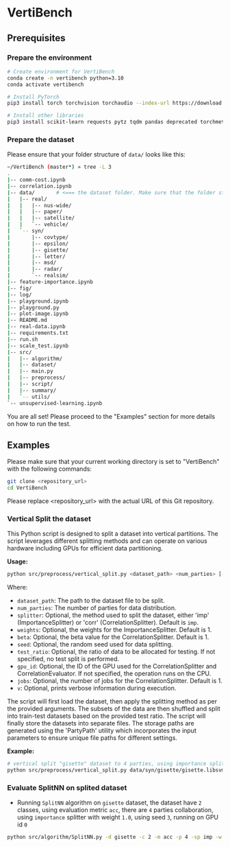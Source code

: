 # VertiBench

## Prerequisites

### Prepare the environment
```bash
# Create environment for VertiBench
conda create -n vertibench python=3.10
conda activate vertibench

# Install PyTorch
pip3 install torch torchvision torchaudio --index-url https://download.pytorch.org/whl/cu118

# Install other libraries
pip3 install scikit-learn requests pytz tqdm pandas deprecated torchmetrics shap matplotlib tifffile opencv-python scipy pymoo xgboost difflib
```

### Prepare the dataset
Please ensure that your folder structure of `data/` looks like this:

```bash
~/VertiBench (master*) » tree -L 3
.
|-- comm-cost.ipynb
|-- correlation.ipynb
|-- data/       # <=== the dataset folder. Make sure that the folder structure is the same.
|   |-- real/
|   |   |-- nus-wide/
|   |   |-- paper/
|   |   |-- satellite/
|   |   `-- vehicle/
|   `-- syn/
|       |-- covtype/
|       |-- epsilon/
|       |-- gisette/
|       |-- letter/
|       |-- msd/
|       |-- radar/
|       `-- realsim/
|-- feature-importance.ipynb
|-- fig/
|-- log/
|-- playground.ipynb
|-- playground.py
|-- plot-image.ipynb
|-- README.md
|-- real-data.ipynb
|-- requirements.txt
|-- run.sh
|-- scale_test.ipynb
|-- src/
|   |-- algorithm/
|   |-- dataset/
|   |-- main.py
|   |-- preprocess/
|   |-- script/
|   |-- summary/
|   `-- utils/
`-- unsupervised-learning.ipynb
```

You are all set! Please proceed to the "Examples" section for more details on how to run the test.

## Examples

Please make sure that your current working directory is set to "VertiBench" with the following commands:

```bash
git clone <repository_url> 
cd VertiBench
```

Please replace <repository_url> with the actual URL of this Git repository.

### Vertical Split the dataset
This Python script is designed to split a dataset into vertical partitions. The script leverages different splitting methods and can operate on various hardware including GPUs for efficient data partitioning. 

**Usage:**
```bash
python src/preprocess/vertical_split.py <dataset_path> <num_parties> [-sp <splitter>] [-w <weights>] [-b <beta>] [-s <seed>] [-t <test_ratio>] [-g <gpu_id>] [-j <jobs>] [-v]
```

Where:
- `dataset_path`: The path to the dataset file to be split.
- `num_parties`: The number of parties for data distribution.
- `splitter`: Optional, the method used to split the dataset, either 'imp' (ImportanceSplitter) or 'corr' (CorrelationSplitter). Default is `imp`.
- `weights`: Optional, the weights for the ImportanceSplitter. Default is 1.
- `beta`: Optional, the beta value for the CorrelationSplitter. Default is 1.
- `seed`: Optional, the random seed used for data splitting.
- `test_ratio`: Optional, the ratio of data to be allocated for testing. If not specified, no test split is performed.
- `gpu_id`: Optional, the ID of the GPU used for the CorrelationSplitter and CorrelationEvaluator. If not specified, the operation runs on the CPU.
- `jobs`: Optional, the number of jobs for the CorrelationSplitter. Default is 1.
- `v`: Optional, prints verbose information during execution.

The script will first load the dataset, then apply the splitting method as per the provided arguments. The subsets of the data are then shuffled and split into train-test datasets based on the provided test ratio. The script will finally store the datasets into separate files. The storage paths are generated using the 'PartyPath' utility which incorporates the input parameters to ensure unique file paths for different settings.

**Example:**

```bash
# vertical split "gisette" dataset to 4 parties, using importance splitter with weight 1.0, 20% data will be allocated for testing, random seed for splitting is 3, running on gpu 0
python src/preprocess/vertical_split.py data/syn/gisette/gisette.libsvm 4 -sp imp -w 1 -t 0.2 -s 3 -g 0
```


### Evaluate SplitNN on splited dataset

- Running `SplitNN` algorithm on `gisette` dataset, the dataset have `2` classes, using evaluation metric `acc`, there are `4` parties collaboration, using `importance` splitter with weight `1.0`, using seed `3`, running on GPU id `0`

```bash
python src/algorithm/SplitNN.py -d gisette -c 2 -m acc -p 4 -sp imp -w 1.0 -s 3 -g 0
```
